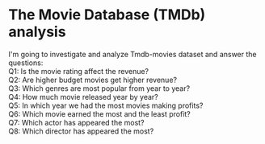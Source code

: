 # The Movie Database (TMDb) analysis
I'm going to investigate and analyze Tmdb-movies dataset and answer the questions:                                                      
Q1: Is the movie rating affect the revenue?                                                           
Q2: Are higher budget movies get higher revenue?                                    
Q3: Which genres are most popular from year to year?                                              
Q4: How much movie released year by year?                                                                             
Q5: In which year we had the most movies making profits?                                                                              
Q6: Which movie earned the most and the least profit?                                                                 
Q7: Which actor has appeared the most?                                                                                                        
Q8: Which director has appeared the most?                                                         
